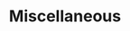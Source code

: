 ---
title: "Miscellaneous"
layout: category
permalink: /categories/Misc/
taxonomy: Miscellaneous
author_profile: True
---